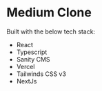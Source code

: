 # Medium Clone

Built with the below tech stack:

- React
- Typescript
- Sanity CMS
- Vercel
- Tailwinds CSS v3
- NextJs